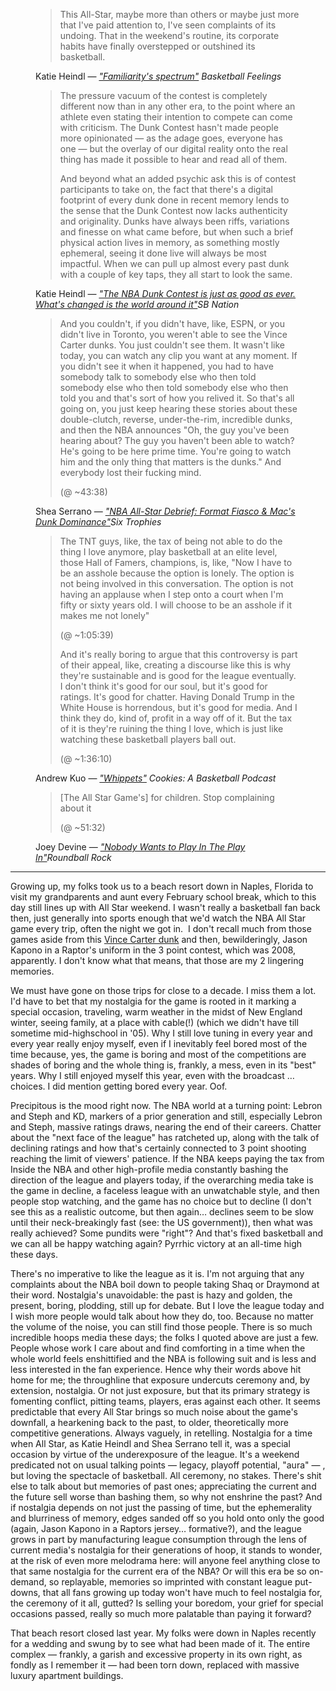 <figure class="quote">
    <blockquote cite="https://www.basketballfeelings.com/p/familiaritys-spectrum">
        This All-Star, maybe more than others or maybe just more that I've paid attention to, I've seen complaints of its undoing. That in the weekend's routine, its corporate habits have finally overstepped or outshined its basketball.
    </blockquote>
    <figcaption>
        Katie Heindl — <cite><a class="text-nowrap" href="https://www.basketballfeelings.com/p/familiaritys-spectrum" target="_blank">"Familiarity's spectrum"</a>
        <span class="italic ml-2">Basketball Feelings</span></cite>
    </figcaption>
</figure>

<figure class="quote">
    <blockquote cite="https://www.sbnation.com/nba/2025/2/15/24366060/nba-dunk-contest-discourse-mac-mcclung-champion">
        <p>The pressure vacuum of the contest is completely different now than in any other era, to the point where an athlete even stating their intention to compete can come with criticism. The Dunk Contest hasn't made people more opinionated — as the adage goes, everyone has one — but the overlay of our digital reality onto the real thing has made it possible to hear and read all of them.</p>
        <p>And beyond what an added psychic ask this is of contest participants to take on, the fact that there's a digital footprint of every dunk done in recent memory lends to the sense that the Dunk Contest now lacks authenticity and originality. Dunks have always been riffs, variations and finesse on what came before, but when such a brief physical action lives in memory, as something mostly ephemeral, seeing it done live will always be most impactful. When we can pull up almost every past dunk with a couple of key taps, they all start to look the same.</p>
    </blockquote>
    <figcaption>
        Katie Heindl — <cite><a href="https://www.sbnation.com/nba/2025/2/15/24366060/nba-dunk-contest-discourse-mac-mcclung-champion" target="_blank">"The NBA Dunk Contest is just as good as ever. What's changed is the world around it"</a><span class="italic ml-2">SB Nation</span></cite>
    </figcaption>
</figure>

<figure class="quote">
    <blockquote cite="https://youtube.com/watch?v=EfNV2INotDw&t=2618">
        And you couldn't, if you didn't have, like, ESPN, or you didn't live in Toronto, you weren't able to see the Vince Carter dunks. You just couldn't see them. It wasn't like today, you can watch any clip you want at any moment. If you didn't see it when it happened, you had to have somebody talk to somebody else who then told somebody else who then told somebody else who then told you and that's sort of how you relived it. So that's all going on, you just keep hearing these stories about these double-clutch, reverse, under-the-rim, incredible dunks, and then the NBA announces "Oh, the guy you've been hearing about? The guy you haven't been able to watch? He's going to be here prime time. You're going to watch him and the only thing that matters is the dunks." And everybody lost their fucking mind.
        <p class="source-timestamp">(@ ~43:38)</p>
    </blockquote>
    <figcaption>
        Shea Serrano — <cite><a href="https://youtube.com/watch?v=EfNV2INotDw&t=2618" target="_blank">"NBA All-Star Debrief: Format Fiasco & Mac's Dunk Dominance"</a><span class="italic ml-2">Six Trophies</span></cite>
    </figcaption>
</figure>

<figure class="quote">
    <blockquote cite="https://podcasts.apple.com/us/podcast/whippets-cookies-496/id1309191517?i=1000693102794&r=3936">
        <p>The TNT guys, like, the tax of being not able to do the thing I love anymore, play basketball at an elite level, those Hall of Famers, champions, is, like, "Now I have to be an asshole because the option is lonely. The option is not being involved in this conversation. The option is not having an applause when I step onto a court when I'm fifty or sixty years old. I will choose to be an asshole if it makes me not lonely"</p>
        <p class="source-timestamp">(@ ~1:05:39)</p>
        <p>And it's really boring to argue that this controversy is part of their appeal, like, creating a discourse like this is why they're sustainable and is good for the league eventually. I don't think it's good for our soul, but it's good for ratings. It's good for chatter. Having Donald Trump in the White House is horrendous, but it's good for media. And I think they do, kind of, profit in a way off of it. But the tax of it is they're ruining the thing I love, which is just like watching these basketball players ball out.</p>
        <p class="source-timestamp">(@ ~1:36:10)</p>
    </blockquote>
    <figcaption>
        Andrew Kuo — <cite><a href="https://podcasts.apple.com/us/podcast/whippets-cookies-496/id1309191517?i=1000693102794&r=3936" target="_blank">"Whippets"</a>
        <span class="italic ml-2">Cookies: A Basketball Podcast</span></cite>
    </figcaption>
</figure>

<figure class="quote">
    <blockquote cite="https://podcasts.apple.com/us/podcast/roundball-rock/id1133321651?i=1000696361958">    
        [The All Star Game's] for children. Stop complaining about it
        <p class="source-timestamp">(@ ~51:32)</p>
    </blockquote>
    <figcaption>
        Joey Devine — <cite><a href="https://podcasts.apple.com/us/podcast/roundball-rock/id1133321651?i=1000696361958" target="_blank">"Nobody Wants to Play In The Play In"</a><span class="italic ml-2">Roundball Rock</span></cite>
    </figcaption>
</figure>

<hr class="!mt-24 !mb-16">

Growing up, my folks took us to a beach resort down in Naples, Florida to visit my grandparents and aunt every February school break, which to this day still lines up with All Star weekend. I wasn't really a basketball fan back then, just generally into sports enough that we'd watch the NBA All Star game every trip, often the night we got in.  I don't recall much from those games aside from this <a href="https://www.youtube.com/watch?v=quxaFedRR7s" target="_blank">Vince Carter dunk</a> and then, bewilderingly, Jason Kapono in a Raptor's uniform in the 3 point contest, which was 2008, apparently. I don't know what that means, that those are my 2 lingering memories.

We must have gone on those trips for close to a decade. I miss them a lot. I'd have to bet that my nostalgia for the game is rooted in it marking a special occasion, traveling, warm weather in the midst of New England winter, seeing family, at a place with cable(!) (which we didn't have till sometime mid-highschool in '05). Why I still love tuning in every year and every year really enjoy myself, even if I inevitably feel bored most of the time because, yes, the game is boring and most of the competitions are shades of boring and the whole thing is, frankly, a mess, even in its "best" years. Why I still enjoyed myself this year, even with the broadcast … choices. I did mention getting bored every year. Oof.

Precipitous is the mood right now. The NBA world at a turning point: Lebron and Steph and KD, markers of a prior generation and still, especially Lebron and Steph, massive ratings draws, nearing the end of their careers. Chatter about the "next face of the league" has ratcheted up, along with the talk of declining ratings and how that's certainly connected to 3 point shooting reaching the limit of viewers' patience. If the NBA keeps paying the tax from Inside the NBA and other high-profile media constantly bashing the direction of the league and players today, if the overarching media take is the game in decline, a faceless league with an unwatchable style, and then people stop watching, and the game has no choice but to decline (I don't see this as a realistic outcome, but then again… declines seem to be slow until their neck-breakingly fast (see: the US government)), then what was really achieved? Some pundits were "right"? And that's fixed basketball and we can all be happy watching again? Pyrrhic victory at an all-time high these days.

There's no imperative to like the league as it is. I'm not arguing that any complaints about the NBA boil down to people taking Shaq or Draymond at their word. Nostalgia's unavoidable: the past is hazy and golden, the present, boring, plodding, still up for debate. But I love the league today and I wish more people would talk about how they do, too. Because no matter the volume of the noise, you can still find those people. There is so much incredible hoops media these days; the folks I quoted above are just a few. People whose work I care about and find comforting in a time when the whole world feels enshittified and the NBA is following suit and is less and less interested in the fan experience. Hence why their words above hit home for me; the throughline that exposure undercuts ceremony and, by extension, nostalgia. Or not just exposure, but that its primary strategy is fomenting conflict, pitting teams, players, eras against each other. It seems predictable that every All Star brings so much noise about the game's downfall, a hearkening back to the past, to older, theoretically more competitive generations. Always vaguely, in retelling. Nostalgia for a time when All Star, as Katie Heindl and Shea Serrano tell it, was a special occasion by virtue of the underexposure of the league. It's a weekend predicated not on usual talking points — legacy, playoff potential, "aura" — , but loving the spectacle of basketball. All ceremony, no stakes. There's shit else to talk about but memories of past ones; appreciating the current and the future sell worse than bashing them, so why not enshrine the past? And if nostalgia depends on not just the passing of time, but the ephemerality and blurriness of memory, edges sanded off so you hold onto only the good (again, Jason Kapono in a Raptors jersey… formative?), and the league grows in part by manufacturing league consumption through the lens of current media's nostalgia for their generations of hoop, it stands to wonder, at the risk of even more melodrama here: will anyone feel anything close to that same nostalgia for the current era of the NBA? Or will this era be so on-demand, so replayable, memories so imprinted with constant league put-downs, that all fans growing up today won't have much to feel nostalgia for, the ceremony of it all, gutted? Is selling your boredom, your grief for special occasions passed, really so much more palatable than paying it forward?

That beach resort closed last year. My folks were down in Naples recently for a wedding and swung by to see what had been made of it. The entire complex — frankly, a garish and excessive property in its own right, as fondly as I remember it — had been torn down, replaced with massive luxury apartment buildings.
